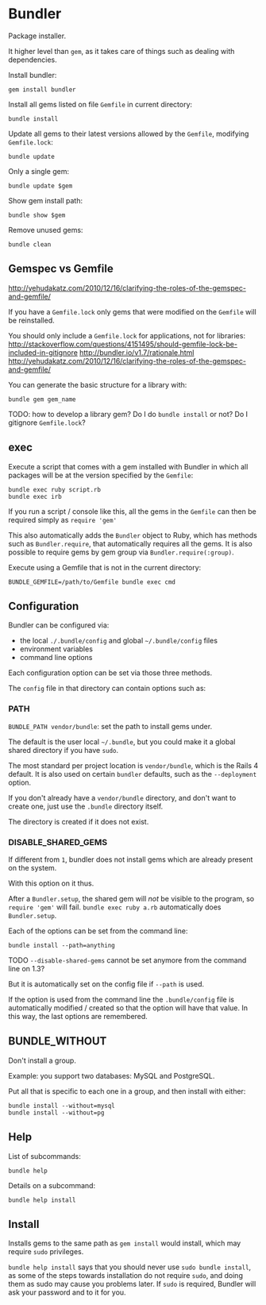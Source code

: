 # Bundler

Package installer.

It higher level than `gem`, as it takes care of things such as dealing with dependencies.

Install bundler:

    gem install bundler

Install all gems listed on file `Gemfile` in current directory:

    bundle install

Update all gems to their latest versions allowed by the `Gemfile`, modifying `Gemfile.lock`:

    bundle update

Only a single gem:

    bundle update $gem

Show gem install path:

    bundle show $gem

Remove unused gems:

    bundle clean

## Gemspec vs Gemfile

<http://yehudakatz.com/2010/12/16/clarifying-the-roles-of-the-gemspec-and-gemfile/>

If you have a `Gemfile.lock` only gems that were modified on the `Gemfile` will be reinstalled.

You should only include a `Gemfile.lock` for applications, not for libraries:
<http://stackoverflow.com/questions/4151495/should-gemfile-lock-be-included-in-gitignore>
<http://bundler.io/v1.7/rationale.html>
<http://yehudakatz.com/2010/12/16/clarifying-the-roles-of-the-gemspec-and-gemfile/>

You can generate the basic structure for a library with:

    bundle gem gem_name

TODO: how to develop a library gem? Do I do `bundle install` or not? Do I gitignore `Gemfile.lock`?

## exec

Execute a script that comes with a gem installed with Bundler
in which all packages will be at the version specified by the `Gemfile`:

    bundle exec ruby script.rb
    bundle exec irb

If you run a script / console like this,
all the gems in the `Gemfile` can then be required simply as `require 'gem'`

This also automatically adds the `Bundler` object to Ruby,
which has methods such as `Bundler.require`, that automatically requires all the gems.
It is also possible to require gems by gem group via `Bundler.require(:group)`.

Execute using a Gemfile that is not in the current directory:

    BUNDLE_GEMFILE=/path/to/Gemfile bundle exec cmd

## Configuration

Bundler can be configured via:

- the local `./.bundle/config` and global `~/.bundle/config` files
- environment variables
- command line options

Each configuration option can be set via those three methods.

The `config` file in that directory can contain options such as:

### PATH

`BUNDLE_PATH vendor/bundle`: set the path to install gems under.

The default is the user local `~/.bundle`,
but you could make it a global shared directory if you have `sudo`.

The most standard per project location is `vendor/bundle`, which is the Rails 4 default.
It is also used on certain `bundler` defaults, such as the `--deployment` option.

If you don't already have a `vendor/bundle` directory,
and don't want to create one, just use the `.bundle` directory itself.

The directory is created if it does not exist.

### DISABLE_SHARED_GEMS

If different from `1`, bundler does not install gems which are already present on the system.

With this option on it thus.

After a `Bundler.setup`, the shared gem will *not* be visible to the program,
so `require 'gem'` will fail. `bundle exec ruby a.rb` automatically does `Bundler.setup`.

Each of the options can be set from the command line:

    bundle install --path=anything

TODO `--disable-shared-gems` cannot be set anymore from the command line on 1.3?

But it is automatically set on the config file if `--path` is used.

If the option is used from the command line the `.bundle/config` file
is automatically modified / created so that the option will have that value.
In this way, the last options are remembered.

## BUNDLE_WITHOUT

Don't install a group.

Example: you support two databases: MySQL and PostgreSQL.

Put all that is specific to each one in a group, and then install with either:

    bundle install --without=mysql
    bundle install --without=pg

## Help

List of subcommands:

    bundle help

Details on a subcommand:

    bundle help install

## Install

Installs gems to the same path as `gem install` would install,
which may require `sudo` privileges.

`bundle help install` says that you should never use `sudo bundle install`,
as some of the steps towards installation do not require `sudo`,
and doing them as sudo may cause you problems later.
If `sudo` is required, Bundler will ask your password and to it for you.
